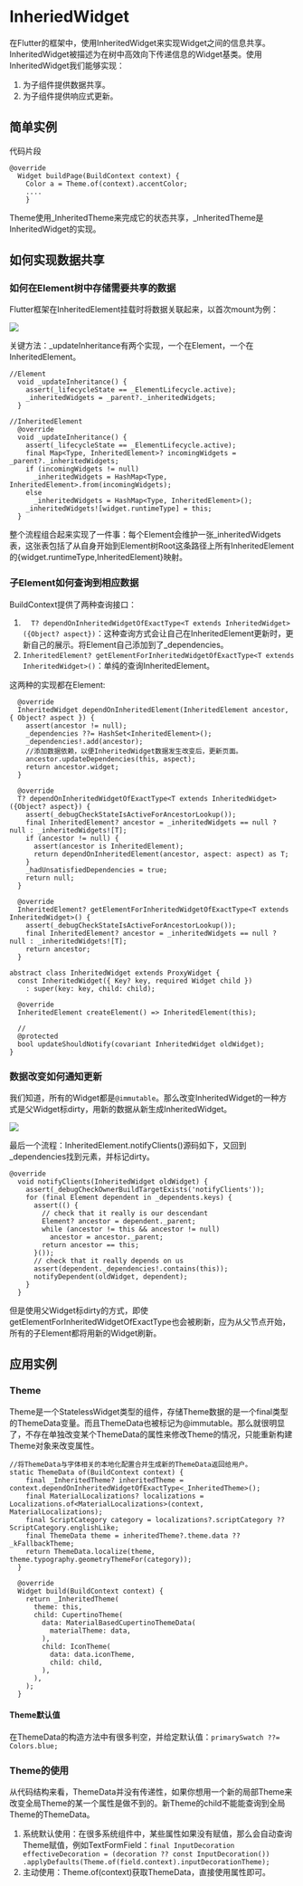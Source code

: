 # InheriedWidget
在Flutter的框架中，使用InheritedWidget来实现Widget之间的信息共享。InheritedWidget被描述为在树中高效向下传递信息的Widget基类。使用InheritedWidget我们能够实现：
1. 为子组件提供数据共享。
2. 为子组件提供响应式更新。

## 简单实例
代码片段
```
@override
  Widget buildPage(BuildContext context) {
    Color a = Theme.of(context).accentColor;
    ....
    }
```
Theme使用_InheritedTheme来完成它的状态共享，_InheritedTheme是InheritedWidget的实现。

## 如何实现数据共享

### 如何在Element树中存储需要共享的数据
Flutter框架在InheritedElement挂载时将数据关联起来，以首次mount为例：

![](/第一次如何保存数据.png)

关键方法：_updateInheritance有两个实现，一个在Element，一个在InheritedElement。

```
//Element
  void _updateInheritance() {
    assert(_lifecycleState == _ElementLifecycle.active);
    _inheritedWidgets = _parent?._inheritedWidgets;
  }

//InheritedElement
  @override
  void _updateInheritance() {
    assert(_lifecycleState == _ElementLifecycle.active);
    final Map<Type, InheritedElement>? incomingWidgets = _parent?._inheritedWidgets;
    if (incomingWidgets != null)
      _inheritedWidgets = HashMap<Type, InheritedElement>.from(incomingWidgets);
    else
      _inheritedWidgets = HashMap<Type, InheritedElement>();
    _inheritedWidgets![widget.runtimeType] = this;
  }  

```
整个流程组合起来实现了一件事：每个Element会维护一张_inheritedWidgets表，这张表包括了从自身开始到Element树Root这条路径上所有InheritedElement的{widget.runtimeType,InheritedElement}映射。

### 子Element如何查询到相应数据

BuildContext提供了两种查询接口：
1. `  T? dependOnInheritedWidgetOfExactType<T extends InheritedWidget>({Object? aspect})`：这种查询方式会让自己在InheritedElement更新时，更新自己的展示。将Element自己添加到了_dependencies。
2. `InheritedElement? getElementForInheritedWidgetOfExactType<T extends InheritedWidget>()`：单纯的查询InheritedElement。

这两种的实现都在Element:

```
  @override
  InheritedWidget dependOnInheritedElement(InheritedElement ancestor, { Object? aspect }) {
    assert(ancestor != null);
    _dependencies ??= HashSet<InheritedElement>();
    _dependencies!.add(ancestor);
    //添加数据依赖，以便InheritedWidget数据发生改变后，更新页面。
    ancestor.updateDependencies(this, aspect);
    return ancestor.widget;
  }

  @override
  T? dependOnInheritedWidgetOfExactType<T extends InheritedWidget>({Object? aspect}) {
    assert(_debugCheckStateIsActiveForAncestorLookup());
    final InheritedElement? ancestor = _inheritedWidgets == null ? null : _inheritedWidgets![T];
    if (ancestor != null) {
      assert(ancestor is InheritedElement);
      return dependOnInheritedElement(ancestor, aspect: aspect) as T;
    }
    _hadUnsatisfiedDependencies = true;
    return null;
  }

  @override
  InheritedElement? getElementForInheritedWidgetOfExactType<T extends InheritedWidget>() {
    assert(_debugCheckStateIsActiveForAncestorLookup());
    final InheritedElement? ancestor = _inheritedWidgets == null ? null : _inheritedWidgets![T];
    return ancestor;
  }
```


```
abstract class InheritedWidget extends ProxyWidget {
  const InheritedWidget({ Key? key, required Widget child })
    : super(key: key, child: child);

  @override
  InheritedElement createElement() => InheritedElement(this);

  // 
  @protected
  bool updateShouldNotify(covariant InheritedWidget oldWidget);
}
```

### 数据改变如何通知更新
我们知道，所有的Widget都是`@immutable`。那么改变InheritedWidget的一种方式是父Widget标dirty，用新的数据从新生成InheritedWidget。

![](/InheritedWidget数据变更.png)

最后一个流程：InheritedElement.notifyClients()源码如下，又回到_dependencies找到元素，并标记dirty。

```
@override
  void notifyClients(InheritedWidget oldWidget) {
    assert(_debugCheckOwnerBuildTargetExists('notifyClients'));
    for (final Element dependent in _dependents.keys) {
      assert(() {
        // check that it really is our descendant
        Element? ancestor = dependent._parent;
        while (ancestor != this && ancestor != null)
          ancestor = ancestor._parent;
        return ancestor == this;
      }());
      // check that it really depends on us
      assert(dependent._dependencies!.contains(this));
      notifyDependent(oldWidget, dependent);
    }
  }
```
但是使用父Widget标dirty的方式，即使getElementForInheritedWidgetOfExactType也会被刷新，应为从父节点开始，所有的子Element都将用新的Widget刷新。

## 应用实例

### Theme
Theme是一个StatelessWidget类型的组件，存储Theme数据的是一个final类型的ThemeData变量。而且ThemeData也被标记为@immutable。那么就很明显了，不存在单独改变某个ThemeData的属性来修改Theme的情况，只能重新构建Theme对象来改变属性。

```
//将ThemeData与字体相关的本地化配置合并生成新的ThemeData返回给用户。
static ThemeData of(BuildContext context) {
    final _InheritedTheme? inheritedTheme = context.dependOnInheritedWidgetOfExactType<_InheritedTheme>();
    final MaterialLocalizations? localizations = Localizations.of<MaterialLocalizations>(context, MaterialLocalizations);
    final ScriptCategory category = localizations?.scriptCategory ?? ScriptCategory.englishLike;
    final ThemeData theme = inheritedTheme?.theme.data ?? _kFallbackTheme;
    return ThemeData.localize(theme, theme.typography.geometryThemeFor(category));
  }

  @override
  Widget build(BuildContext context) {
    return _InheritedTheme(
      theme: this,
      child: CupertinoTheme(
        data: MaterialBasedCupertinoThemeData(
          materialTheme: data,
        ),
        child: IconTheme(
          data: data.iconTheme,
          child: child,
        ),
      ),
    );
  }

```

#### Theme默认值

在ThemeData的构造方法中有很多判空，并给定默认值：`primarySwatch ??= Colors.blue;`

### Theme的使用
从代码结构来看，ThemeData并没有传递性，如果你想用一个新的局部Theme来改变全局Theme的某一个属性是做不到的。新Theme的child不能能查询到全局Theme的ThemeData。
1. 系统默认使用：在很多系统组件中，某些属性如果没有赋值，那么会自动查询Theme赋值，例如TextFormField：`final InputDecoration effectiveDecoration = (decoration ?? const InputDecoration())
             .applyDefaults(Theme.of(field.context).inputDecorationTheme);`
2. 主动使用：Theme.of(context)获取ThemeData，直接使用属性即可。     


